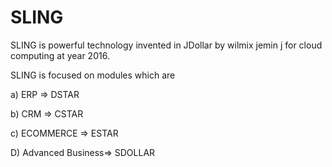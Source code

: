  SLING
========
SLING    is powerful  technology invented    in  JDollar  by  wilmix jemin  j for  cloud  computing at  year  2016.





SLING   is  focused   on modules  which  are


a)  ERP  => DSTAR

b)  CRM => CSTAR

c) ECOMMERCE => ESTAR

D)  Advanced Business=> SDOLLAR


